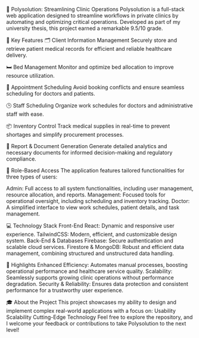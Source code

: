 🏥 Polysolution: Streamlining Clinic Operations
Polysolution is a full-stack web application designed to streamline workflows in private clinics by automating and optimizing critical operations. Developed as part of my university thesis, this project earned a remarkable 9.5/10 grade.

🚀 Key Features
🗂️ Client Information Management
Securely store and retrieve patient medical records for efficient and reliable healthcare delivery.

🛏️ Bed Management
Monitor and optimize bed allocation to improve resource utilization.

📅 Appointment Scheduling
Avoid booking conflicts and ensure seamless scheduling for doctors and patients.

🕒 Staff Scheduling
Organize work schedules for doctors and administrative staff with ease.

📦 Inventory Control
Track medical supplies in real-time to prevent shortages and simplify procurement processes.

📄 Report & Document Generation
Generate detailed analytics and necessary documents for informed decision-making and regulatory compliance.

🔑 Role-Based Access
The application features tailored functionalities for three types of users:

Admin: Full access to all system functionalities, including user management, resource allocation, and reports.
Management: Focused tools for operational oversight, including scheduling and inventory tracking.
Doctor: A simplified interface to view work schedules, patient details, and task management.

💻 Technology Stack
Front-End
React: Dynamic and responsive user experience.
TailwindCSS: Modern, efficient, and customizable design system.
Back-End & Databases
Firebase: Secure authentication and scalable cloud services.
Firestore & MongoDB: Robust and efficient data management, combining structured and unstructured data handling.

🌟 Highlights
Enhanced Efficiency: Automates manual processes, boosting operational performance and healthcare service quality.
Scalability: Seamlessly supports growing clinic operations without performance degradation.
Security & Reliability: Ensures data protection and consistent performance for a trustworthy user experience.

🎓 About the Project
This project showcases my ability to design and implement complex real-world applications with a focus on:
Usability
Scalability
Cutting-Edge Technology
Feel free to explore the repository, and I welcome your feedback or contributions to take Polysolution to the next level!

